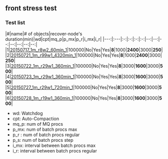 ## front stress test
### Test list

|#|name|# of objects|recover-node's duration(min)|wd|cpt|mq_p|p_mx|p_r|i_mx|i_r|
|---:|:---|:-:|:-:|:-:|:-:|--:|--:|--:|--:|--:|--:|--:|  
|1|[20150717_1m_r8w2_60min_1](20150717_1m_r8w2_60min_1)|100000|No|Yes|Yes|**8**|1000|**2400**|3000|**250**|
|2|[20150721_1m_r99w1_4320min_1](20150721_1m_r99w1_4320min_1)|100000|No|Yes|Yes|**8**|1000|**2400**|3000|**250**|
|3|[20150722_1m_r29w1_360min_1](20150722_1m_r29w1_360min_1)|100000|No|Yes|Yes|**8**|3000|**1600**|3000|**500**|
|4|[20150723_1m_r29w1_360min_1](20150723_1m_r29w1_360min_1)|100000|No|Yes|Yes|**8**|3000|**1600**|3000|**500**|
|5|[20150727_1m_r29w1_720min_1](20150727_1m_r29w1_720min_1)|100000|No|Yes|Yes|**8**|3000|**1600**|3000|**500**|
|6|[20150728_1m_r19w1_360min_1](20150728_1m_r19w1_360min_1)|100000|No|Yes|Yes|**8**|3000|**1600**|3000|**500**|

- wd: Watchdog
- cpt: Auto-Compaction
- mq_p: num of MQ procs
- p_mx: num of batch procs max
- p_r : num of batch procs regular
- p_s: num of batch procs step
- i_mx: interval between batch procs max
- i_r: interval between batch procs regular
